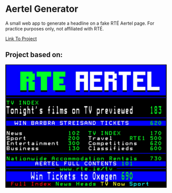 # Aertel Generator
A small web app to generate a headline on a fake RTÉ Aertel page. For practice purposes only, not affiliated with RTÉ.

[Link To Project](https://adamgilroy22.github.io/aertel-generator/)


## Project based on:
![Original Aertel](https://github.com/adamgilroy22/aertel-generator/blob/main/assets/images/original-aertel.png)